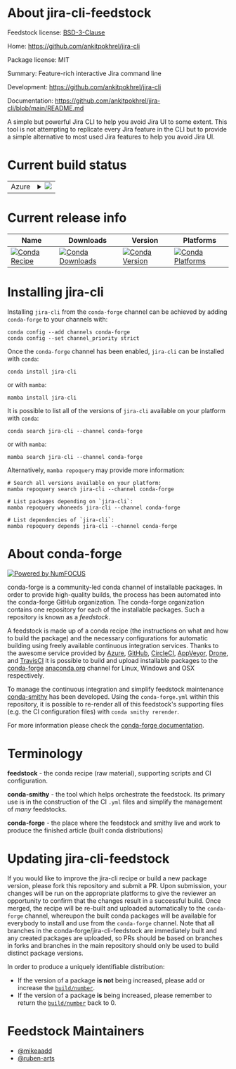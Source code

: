 About jira-cli-feedstock
========================

Feedstock license: [BSD-3-Clause](https://github.com/conda-forge/jira-cli-feedstock/blob/main/LICENSE.txt)

Home: https://github.com/ankitpokhrel/jira-cli

Package license: MIT

Summary: Feature-rich interactive Jira command line

Development: https://github.com/ankitpokhrel/jira-cli

Documentation: https://github.com/ankitpokhrel/jira-cli/blob/main/README.md

A simple but powerful Jira CLI to help you avoid Jira UI to some extent.
This tool is not attempting to replicate every Jira feature in the CLI but
to provide a simple alternative to most used Jira features to help you
avoid Jira UI.

Current build status
====================


<table>
    
  <tr>
    <td>Azure</td>
    <td>
      <details>
        <summary>
          <a href="https://dev.azure.com/conda-forge/feedstock-builds/_build/latest?definitionId=26501&branchName=main">
            <img src="https://dev.azure.com/conda-forge/feedstock-builds/_apis/build/status/jira-cli-feedstock?branchName=main">
          </a>
        </summary>
        <table>
          <thead><tr><th>Variant</th><th>Status</th></tr></thead>
          <tbody><tr>
              <td>linux_64</td>
              <td>
                <a href="https://dev.azure.com/conda-forge/feedstock-builds/_build/latest?definitionId=26501&branchName=main">
                  <img src="https://dev.azure.com/conda-forge/feedstock-builds/_apis/build/status/jira-cli-feedstock?branchName=main&jobName=linux&configuration=linux%20linux_64_" alt="variant">
                </a>
              </td>
            </tr><tr>
              <td>linux_aarch64</td>
              <td>
                <a href="https://dev.azure.com/conda-forge/feedstock-builds/_build/latest?definitionId=26501&branchName=main">
                  <img src="https://dev.azure.com/conda-forge/feedstock-builds/_apis/build/status/jira-cli-feedstock?branchName=main&jobName=linux&configuration=linux%20linux_aarch64_" alt="variant">
                </a>
              </td>
            </tr><tr>
              <td>linux_ppc64le</td>
              <td>
                <a href="https://dev.azure.com/conda-forge/feedstock-builds/_build/latest?definitionId=26501&branchName=main">
                  <img src="https://dev.azure.com/conda-forge/feedstock-builds/_apis/build/status/jira-cli-feedstock?branchName=main&jobName=linux&configuration=linux%20linux_ppc64le_" alt="variant">
                </a>
              </td>
            </tr><tr>
              <td>osx_64</td>
              <td>
                <a href="https://dev.azure.com/conda-forge/feedstock-builds/_build/latest?definitionId=26501&branchName=main">
                  <img src="https://dev.azure.com/conda-forge/feedstock-builds/_apis/build/status/jira-cli-feedstock?branchName=main&jobName=osx&configuration=osx%20osx_64_" alt="variant">
                </a>
              </td>
            </tr><tr>
              <td>osx_arm64</td>
              <td>
                <a href="https://dev.azure.com/conda-forge/feedstock-builds/_build/latest?definitionId=26501&branchName=main">
                  <img src="https://dev.azure.com/conda-forge/feedstock-builds/_apis/build/status/jira-cli-feedstock?branchName=main&jobName=osx&configuration=osx%20osx_arm64_" alt="variant">
                </a>
              </td>
            </tr><tr>
              <td>win_64</td>
              <td>
                <a href="https://dev.azure.com/conda-forge/feedstock-builds/_build/latest?definitionId=26501&branchName=main">
                  <img src="https://dev.azure.com/conda-forge/feedstock-builds/_apis/build/status/jira-cli-feedstock?branchName=main&jobName=win&configuration=win%20win_64_" alt="variant">
                </a>
              </td>
            </tr>
          </tbody>
        </table>
      </details>
    </td>
  </tr>
</table>

Current release info
====================

| Name | Downloads | Version | Platforms |
| --- | --- | --- | --- |
| [![Conda Recipe](https://img.shields.io/badge/recipe-jira--cli-green.svg)](https://anaconda.org/conda-forge/jira-cli) | [![Conda Downloads](https://img.shields.io/conda/dn/conda-forge/jira-cli.svg)](https://anaconda.org/conda-forge/jira-cli) | [![Conda Version](https://img.shields.io/conda/vn/conda-forge/jira-cli.svg)](https://anaconda.org/conda-forge/jira-cli) | [![Conda Platforms](https://img.shields.io/conda/pn/conda-forge/jira-cli.svg)](https://anaconda.org/conda-forge/jira-cli) |

Installing jira-cli
===================

Installing `jira-cli` from the `conda-forge` channel can be achieved by adding `conda-forge` to your channels with:

```
conda config --add channels conda-forge
conda config --set channel_priority strict
```

Once the `conda-forge` channel has been enabled, `jira-cli` can be installed with `conda`:

```
conda install jira-cli
```

or with `mamba`:

```
mamba install jira-cli
```

It is possible to list all of the versions of `jira-cli` available on your platform with `conda`:

```
conda search jira-cli --channel conda-forge
```

or with `mamba`:

```
mamba search jira-cli --channel conda-forge
```

Alternatively, `mamba repoquery` may provide more information:

```
# Search all versions available on your platform:
mamba repoquery search jira-cli --channel conda-forge

# List packages depending on `jira-cli`:
mamba repoquery whoneeds jira-cli --channel conda-forge

# List dependencies of `jira-cli`:
mamba repoquery depends jira-cli --channel conda-forge
```


About conda-forge
=================

[![Powered by
NumFOCUS](https://img.shields.io/badge/powered%20by-NumFOCUS-orange.svg?style=flat&colorA=E1523D&colorB=007D8A)](https://numfocus.org)

conda-forge is a community-led conda channel of installable packages.
In order to provide high-quality builds, the process has been automated into the
conda-forge GitHub organization. The conda-forge organization contains one repository
for each of the installable packages. Such a repository is known as a *feedstock*.

A feedstock is made up of a conda recipe (the instructions on what and how to build
the package) and the necessary configurations for automatic building using freely
available continuous integration services. Thanks to the awesome service provided by
[Azure](https://azure.microsoft.com/en-us/services/devops/), [GitHub](https://github.com/),
[CircleCI](https://circleci.com/), [AppVeyor](https://www.appveyor.com/),
[Drone](https://cloud.drone.io/welcome), and [TravisCI](https://travis-ci.com/)
it is possible to build and upload installable packages to the
[conda-forge](https://anaconda.org/conda-forge) [anaconda.org](https://anaconda.org/)
channel for Linux, Windows and OSX respectively.

To manage the continuous integration and simplify feedstock maintenance
[conda-smithy](https://github.com/conda-forge/conda-smithy) has been developed.
Using the ``conda-forge.yml`` within this repository, it is possible to re-render all of
this feedstock's supporting files (e.g. the CI configuration files) with ``conda smithy rerender``.

For more information please check the [conda-forge documentation](https://conda-forge.org/docs/).

Terminology
===========

**feedstock** - the conda recipe (raw material), supporting scripts and CI configuration.

**conda-smithy** - the tool which helps orchestrate the feedstock.
                   Its primary use is in the construction of the CI ``.yml`` files
                   and simplify the management of *many* feedstocks.

**conda-forge** - the place where the feedstock and smithy live and work to
                  produce the finished article (built conda distributions)


Updating jira-cli-feedstock
===========================

If you would like to improve the jira-cli recipe or build a new
package version, please fork this repository and submit a PR. Upon submission,
your changes will be run on the appropriate platforms to give the reviewer an
opportunity to confirm that the changes result in a successful build. Once
merged, the recipe will be re-built and uploaded automatically to the
`conda-forge` channel, whereupon the built conda packages will be available for
everybody to install and use from the `conda-forge` channel.
Note that all branches in the conda-forge/jira-cli-feedstock are
immediately built and any created packages are uploaded, so PRs should be based
on branches in forks and branches in the main repository should only be used to
build distinct package versions.

In order to produce a uniquely identifiable distribution:
 * If the version of a package **is not** being increased, please add or increase
   the [``build/number``](https://docs.conda.io/projects/conda-build/en/latest/resources/define-metadata.html#build-number-and-string).
 * If the version of a package **is** being increased, please remember to return
   the [``build/number``](https://docs.conda.io/projects/conda-build/en/latest/resources/define-metadata.html#build-number-and-string)
   back to 0.

Feedstock Maintainers
=====================

* [@mikeaadd](https://github.com/mikeaadd/)
* [@ruben-arts](https://github.com/ruben-arts/)

